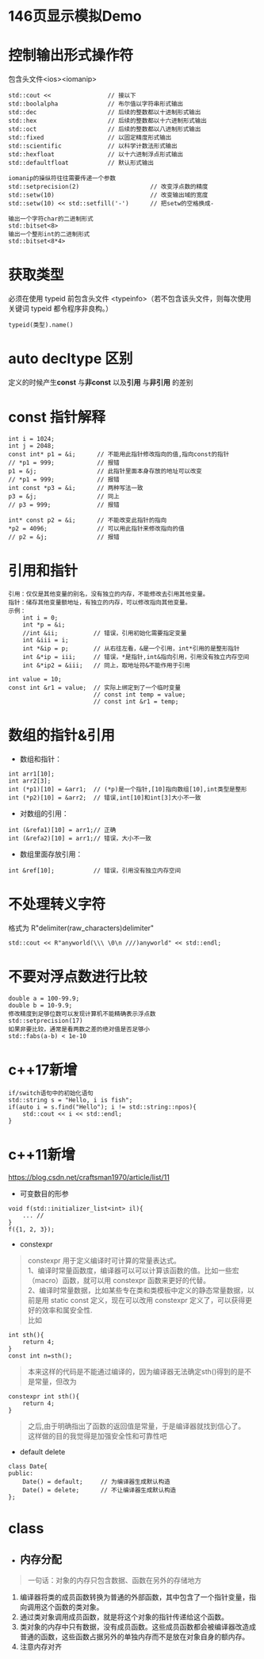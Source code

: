 # 146页显示模拟Demo

# 控制输出形式操作符  
包含头文件\<ios\>\<iomanip\>
```
std::cout <<                // 接以下
std::boolalpha              // 布尔值以字符串形式输出
std::dec                    // 后续的整数都以十进制形式输出
std::hex                    // 后续的整数都以十六进制形式输出
std::oct                    // 后续的整数都以八进制形式输出
std::fixed                  // 以固定精度形式输出 
std::scientific             // 以科学计数法形式输出
std::hexfloat               // 以十六进制浮点形式输出
std::defaultfloat           // 默认形式输出

iomanip的操纵符往往需要传递一个参数
std::setprecision(2)                    // 改变浮点数的精度
std::setw(10)                           // 改变输出域的宽度
std::setw(10) << std::setfill('-')      // 把setw的空格换成-

输出一个字符char的二进制形式
std::bitset<8>
输出一个整形int的二进制形式
std::bitset<8*4>
```

# 获取类型   
必须在使用 typeid 前包含头文件 \<typeinfo\>（若不包含该头文件，则每次使用关键词 typeid 都令程序非良构。）
~~~
typeid(类型).name()
~~~

# auto decltype 区别   
定义的时候产生**const** 与**非const** 以及**引用** 与**非引用** 的差别

# const 指针解释 
  
~~~
int i = 1024;
int j = 2048;
const int* p1 = &i;      // 不能用此指针修改指向的值,指向const的指针
// *p1 = 999;            // 报错
p1 = &j;                 // 此指针里面本身存放的地址可以改变
// *p1 = 999;            // 报错
int const *p3 = &i;      // 两种写法一致
p3 = &j;                 // 同上
// p3 = 999;             // 报错

int* const p2 = &i;      // 不能改变此指针的指向
*p2 = 4096;              // 可以用此指针来修改指向的值
// p2 = &j;              // 报错
~~~

# 引用和指针
~~~
引用：仅仅是其他变量的别名，没有独立的内存，不能修改去引用其他变量。
指针：储存其他变量额地址，有独立的内存，可以修改指向其他变量。
示例：
    int i = 0;
    int *p = &i;
    //int &ii;          // 错误，引用初始化需要指定变量
    int &iii = i;
    int *&ip = p;       // 从右往左看，&是一个引用，int*引用的是整形指针
    int &*ip = iii;     // 错误，*是指针,int&指向引用，引用没有独立内存空间
    int &*ip2 = &iii;   // 同上，取地址符&不能作用于引用

int value = 10;
const int &r1 = value;  // 实际上绑定到了一个临时变量
                        // const int temp = value;
                        // const int &r1 = temp;
~~~
# 数组的指针&引用   
* 数组和指针：
~~~
int arr1[10];
int arr2[3];
int (*p1)[10] = &arr1;  // (*p)是一个指针,[10]指向数组[10],int类型是整形
int (*p2)[10] = &arr2;  // 错误,int[10]和int[3]大小不一致
~~~
* 对数组的引用：
~~~
int (&refa1)[10] = arr1;// 正确
int (&refa2)[10] = arr1;// 错误，大小不一致
~~~
* 数组里面存放引用：
~~~
int &ref[10];           // 错误，引用没有独立内存空间
~~~


# 不处理转义字符

格式为 R"delimiter(raw_characters)delimiter"
~~~
std::cout << R"anyworld(\\\ \0\n ///)anyworld" << std::endl;
~~~

# 不要对浮点数进行比较   
~~~
double a = 100-99.9;
double b = 10-9.9;
修改精度到足够位数可以发现计算机不能精确表示浮点数
std::setprecision(17)
如果非要比较，通常是看两数之差的绝对值是否足够小
std::fabs(a-b) < 1e-10
~~~

# c++17新增   
~~~
if/switch语句中的初始化语句
std::string s = "Hello, i is fish"; 
if(auto i = s.find("Hello"); i != std::string::npos){
    std::cout << i << std::endl;
}
~~~
# c++11新增 
https://blog.csdn.net/craftsman1970/article/list/11
* 可变数目的形参
~~~
void f(std::initializer_list<int> il){
    ... //
}
f({1, 2, 3});
~~~
* constexpr

>constexpr 用于定义编译时可计算的常量表达式。  
>1、编译时常量函数度，编译器可以可以计算该函数的值。比如一些宏（macro）函数，就可以用 constexpr 函数来更好的代替。  
>2、编译时常量数据，比如某些专在类和类模板中定义的静态常量数据，以前是用 static const 定义，现在可以改用 constexpr 定义了，可以获得更好的效率和属安全性.  
>比如 
~~~  
int sth(){
    return 4;
}
const int n=sth();
~~~
>本来这样的代码是不能通过编译的，因为编译器无法确定sth()得到的是不是常量，但改为
~~~
constexpr int sth(){
    return 4;
}
~~~
>之后,由于明确指出了函数的返回值是常量，于是编译器就找到信心了。   
>这样做的目的我觉得是加强安全性和可靠性吧   
* default delete
```
class Date{
public:
    Date() = default;     // 为编译器生成默认构造
    Date() = delete;      // 不让编译器生成默认构造
};
```
# class
* ## 内存分配 
> 一句话：对象的内存只包含数据、函数在另外的存储地方 
1. 编译器将类的成员函数转换为普通的外部函数，其中包含了一个指针变量，指向调用这个函数的类对象。
2. 通过类对象调用成员函数，就是将这个对象的指针传递给这个函数。
3. 类对象的内存中只有数据，没有成员函数。这些成员函数都会被编译器改造成普通的函数，这些函数占据另外的单独内存而不是放在对象自身的额内存。
4. 注意内存对齐
